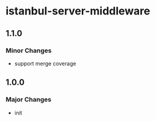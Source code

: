 # istanbul-server-middleware

## 1.1.0

### Minor Changes

- support merge coverage

## 1.0.0

### Major Changes

- init
